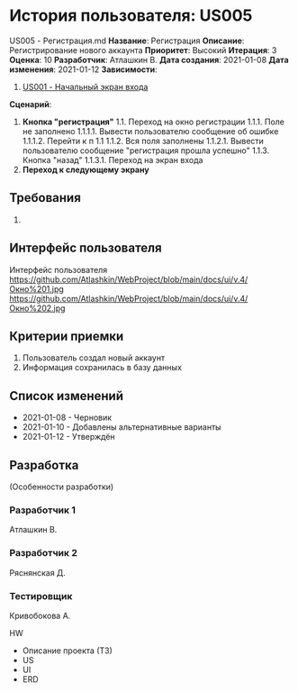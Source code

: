 # История пользователя: US005
US005 - Регистрация.md
**Название**: Регистрация
**Описание**: Регистрирование нового аккаунта
**Приоритет**: Высокий
**Итерация**: 3
**Оценка**: 10
**Разработчик**: Атлашкин В.
**Дата создания**: 2021-01-08
**Дата изменения**: 2021-01-12
**Зависимости**:
1. [US001 - Начальный экран входа](US001.md)

**Сценарий**:
1. **Кнопка "регистрация"**
	1.1. Переход на окно регистрации
		1.1.1. Поле не заполнено
			1.1.1.1. Вывести пользователю сообщение об ошибке
			1.1.1.2. Перейти к п 1.1
		1.1.2. Вся поля заполнены
			1.1.2.1. Вывести пользователю сообщение "регистрация прошла успешно"
		1.1.3. Кнопка "назад"
			1.1.3.1. Переход на экран входа
2. **Переход к следующему экрану**

## Требования
1. 

## Интерфейс пользователя
Интерфейс пользователя 
https://github.com/Atlashkin/WebProject/blob/main/docs/ui/v.4/Окно%201.jpg
https://github.com/Atlashkin/WebProject/blob/main/docs/ui/v.4/Окно%202.jpg

## Критерии приемки
1. Пользователь создал новый аккаунт
2. Информация сохранилась в базу данных

## Список изменений
- 2021-01-08 - Черновик
- 2021-01-10 - Добавлены альтернативные варианты
- 2021-01-12 - Утверждён

## Разработка
(Особенности разработки)

### Разработчик 1
Атлашкин В.
### Разработчик 2
Ряснянская Д.
### Тестировщик
Кривобокова А.

HW
- Описание проекта (ТЗ)
- US
- UI
- ERD